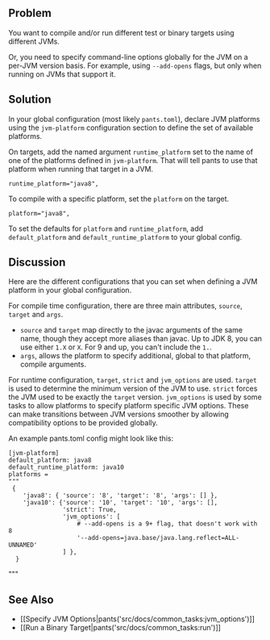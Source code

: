 
## Problem

You want to compile and/or run different test or binary targets using different JVMs.

Or, you need to specify command-line options globally for the JVM on a per-JVM version basis. For
example, using `--add-opens` flags, but only when running on JVMs that support it.

## Solution

In your global configuration (most likely `pants.toml`), declare JVM platforms using the
`jvm-platform` configuration section to define the set of available platforms.

On targets, add the named argument `runtime_platform` set to the name of one of the platforms
defined in `jvm-platform`. That will tell pants to use that platform when running that target in a
 JVM.

    runtime_platform="java8",

To compile with a specific platform, set the `platform` on the target.

    platform="java8",

To set the defaults for `platform` and `runtime_platform`, add `default_platform` and
`default_runtime_platform` to your global config.

## Discussion

Here are the different configurations that you can set when defining a JVM platform in your global
configuration.

For compile time configuration, there are three main attributes, `source`, `target` and `args`.
* `source` and `target` map directly to the javac arguments of the same name, though they accept
more aliases than javac. Up to JDK 8, you can use either `1.X` or `X`. For 9 and up, you can't
include the `1.`.
 * `args`, allows the platform to specify additional, global to that platform, compile arguments.

For runtime configuration, `target`, `strict` and `jvm_options` are used. `target` is used to
determine the minimum version of the JVM to use. `strict` forces the JVM used to be exactly the
`target` version. `jvm_options` is used by some tasks to allow platforms to specify platform
specific JVM options. These can make transitions between JVM versions smoother by allowing
compatibility options to be provided globally.

An example pants.toml config might look like this:

    [jvm-platform]
    default_platform: java8
    default_runtime_platform: java10
    platforms =
    """
     {
        'java8': { 'source': '8', 'target': '8', 'args': [] },
        'java10': {'source': '10', 'target': '10', 'args': [],
                   'strict': True,
                   'jvm_options': [
                       # --add-opens is a 9+ flag, that doesn't work with 8
                       '--add-opens=java.base/java.lang.reflect=ALL-UNNAMED'
                   ] },
      }
   """


## See Also

* [[Specify JVM Options|pants('src/docs/common_tasks:jvm_options')]]
* [[Run a Binary Target|pants('src/docs/common_tasks:run')]]
